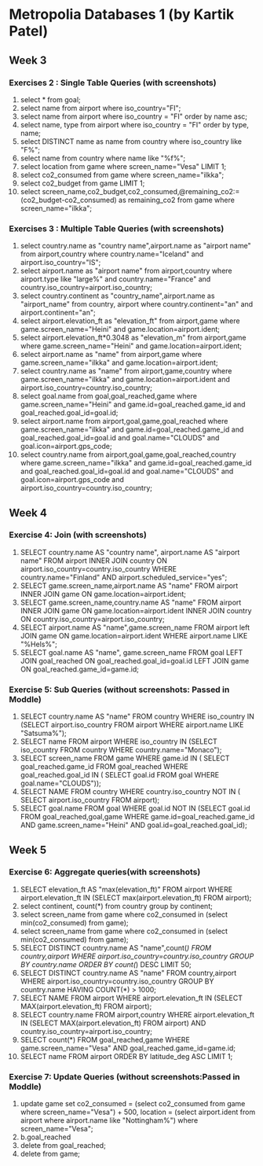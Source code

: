 # Metropolia Databases 1 (by Kartik Patel)

## Week 3

### Exercises 2 : Single Table Queries (with screenshots)

1. select * from goal;
2. select name from airport where iso_country="FI";
3. select name from airport where iso_country = "FI" order by name asc;
4. select name, type from airport where iso_country = "FI" order by type, name;
5. select DISTINCT name as name from country where iso_country like "F%";
6. select name from country where name like "%f%";
7. select location from game where screen_name="Vesa" LIMIT 1;
8. select co2_consumed from game where screen_name="ilkka";
9. select co2_budget from game LIMIT 1;
10. select screen_name,co2_budget,co2_consumed,@remaining_co2:=(co2_budget-co2_consumed) as remaining_co2 from game where screen_name="ilkka";

### Exercises 3 : Multiple Table Queries (with screenshots)

1. select country.name as "country name",airport.name as "airport name" from airport,country where country.name="Iceland" and airport.iso_country="IS";
2. select airport.name as "airport name" from airport,country where airport.type like "large%" and country.name="France" and country.iso_country=airport.iso_country;
3. select country.continent as "country_name",airport.name as "airport_name" from country, airport where country.continent="an" and airport.continent="an";
4. select airport.elevation_ft as "elevation_ft" from airport,game where game.screen_name="Heini" and game.location=airport.ident;
5. select airport.elevation_ft*0.3048 as "elevation_m" from airport,game where game.screen_name="Heini" and game.location=airport.ident;
6. select airport.name as "name" from airport,game where game.screen_name="ilkka" and game.location=airport.ident;
7. select country.name as "name" from airport,game,country where game.screen_name="ilkka" and game.location=airport.ident and airport.iso_country=country.iso_country;
8. select goal.name from goal,goal_reached,game where game.screen_name="Heini" and game.id=goal_reached.game_id and goal_reached.goal_id=goal.id;
9. select airport.name from airport,goal,game,goal_reached where game.screen_name="ilkka" and game.id=goal_reached.game_id and goal_reached.goal_id=goal.id and goal.name="CLOUDS" and goal.icon=airport.gps_code;
10. select country.name from airport,goal,game,goal_reached,country where game.screen_name="ilkka" and game.id=goal_reached.game_id and goal_reached.goal_id=goal.id and goal.name="CLOUDS" and goal.icon=airport.gps_code and airport.iso_country=country.iso_country;

## Week 4

### Exercise 4: Join (with screenshots)

1.  SELECT country.name AS "country name", airport.name AS "airport name" FROM airport INNER JOIN country ON airport.iso_country=country.iso_country WHERE country.name="Finland" AND airport.scheduled_service="yes";
2.  SELECT game.screen_name,airport.name AS "name" FROM airport INNER JOIN game ON game.location=airport.ident;
3.  SELECT game.screen_name,country.name AS "name" FROM airport INNER JOIN game ON game.location=airport.ident INNER JOIN country ON country.iso_country=airport.iso_country;
4.  SELECT airport.name AS "name",game.screen_name FROM airport left JOIN game ON game.location=airport.ident WHERE airport.name LIKE "%Hels%";
5.  SELECT goal.name AS "name", game.screen_name FROM goal LEFT JOIN goal_reached ON goal_reached.goal_id=goal.id LEFT JOIN game ON goal_reached.game_id=game.id;

### Exercise 5: Sub Queries (without screenshots: Passed in Moddle)

1.  SELECT country.name AS "name" FROM country WHERE iso_country IN (SELECT airport.iso_country FROM airport WHERE airport.name LIKE "Satsuma%");
2.  SELECT name FROM airport WHERE iso_country IN (SELECT iso_country FROM country WHERE country.name="Monaco");
3.  SELECT screen_name FROM game WHERE game.id IN ( SELECT goal_reached.game_id FROM goal_reached WHERE goal_reached.goal_id IN ( SELECT goal.id FROM goal WHERE goal.name="CLOUDS"));
4.  SELECT NAME FROM country WHERE country.iso_country NOT IN ( SELECT airport.iso_country FROM airport);
5.  SELECT goal.name FROM goal WHERE goal.id NOT IN (SELECT goal.id FROM goal_reached,goal,game WHERE game.id=goal_reached.game_id AND game.screen_name="Heini" AND goal.id=goal_reached.goal_id);

## Week 5

### Exercise 6: Aggregate queries(with screenshots)

1.  SELECT elevation_ft AS "max(elevation_ft)" FROM airport WHERE airport.elevation_ft IN (SELECT max(airport.elevation_ft) FROM airport);
2.  select continent, count(*) from country group by continent;
3.  select screen_name from game where co2_consumed in (select min(co2_consumed) from game);
4.  select screen_name from game where co2_consumed in (select min(co2_consumed) from game);
5.  SELECT DISTINCT country.name AS "name",count(*) FROM country,airport WHERE airport.iso_country=country.iso_country GROUP BY country.name ORDER BY count(*) DESC LIMIT 50;
6.  SELECT DISTINCT country.name AS "name" FROM country,airport WHERE airport.iso_country=country.iso_country GROUP BY country.name HAVING COUNT(*) > 1000;
7.  SELECT NAME FROM airport WHERE airport.elevation_ft IN (SELECT MAX(airport.elevation_ft) FROM airport);
8.  SELECT country.name FROM airport,country WHERE airport.elevation_ft IN (SELECT MAX(airport.elevation_ft) FROM airport) AND country.iso_country=airport.iso_country;
9.  SELECT count(*) FROM goal_reached,game WHERE game.screen_name="Vesa" AND goal_reached.game_id=game.id;
10. SELECT name FROM airport ORDER BY latitude_deg ASC LIMIT 1;

### Exercise 7: Update Queries (without screenshots:Passed in Moddle)

1.  update game set co2_consumed = (select co2_consumed from game where screen_name="Vesa") + 500, location = (select airport.ident from airport where airport.name like "Nottingham%") where screen_name="Vesa";
2.  b.goal_reached
3.  delete from goal_reached;
4.  delete from game;